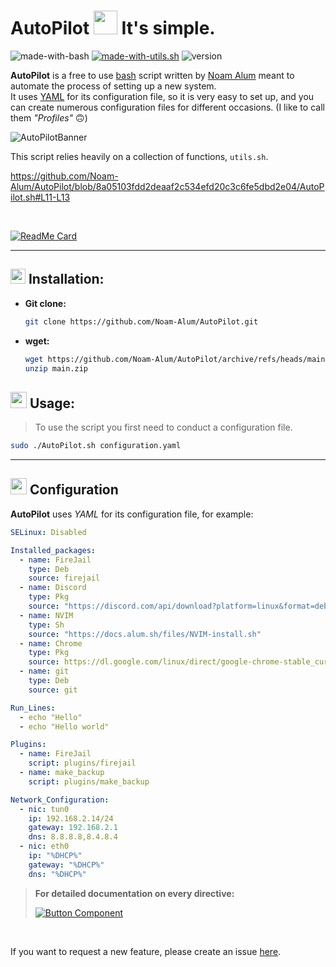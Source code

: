 # AutoPilot <img src="https://docs.alum.sh/images/AutoPilot-Icons/AutoPilot-icon-color.png" width="38" style="max-width: 100%;"> It's simple.
![made-with-bash](https://img.shields.io/badge/Made%20with-Bash-blue?style=plastic&labelColor=%237b7b7b&color=%23003972)
[![made-with-utils.sh](https://img.shields.io/badge/Made%20with-utils.sh-blue?style=plastic&labelColor=%237b7b7b&color=%23003972)](https://github.com/Noam-Alum/utils.sh)
![version](https://img.shields.io/badge/Version-1.0.0-blue?style=plastic&labelColor=%2390ee90&color=%23003972)

**AutoPilot** is a free to use [bash](https://en.wikipedia.org/wiki/Bash_(Unix_shell)) script written by [Noam Alum](https://www.linkedin.com/in/noam-alum/) meant to automate the process of setting up a new system.<br>
It uses [YAML](https://en.wikipedia.org/wiki/YAML) for its configuration file, so it is very easy to set up, and you can create numerous configuration files for different occasions. (I like to call them *"Profiles"* 🙃)

![AutoPilotBanner](https://docs.alum.sh/images/AutoPilot-Logo.png)

This script relies heavily on a collection of functions, `utils.sh`.

https://github.com/Noam-Alum/AutoPilot/blob/8a05103fdd2deaaf2c534efd20c3c6fe5dbd2e04/AutoPilot.sh#L11-L13

<br>

[![ReadMe Card](https://github-readme-stats.vercel.app/api/pin/?username=Noam-Alum&repo=utils.sh)](https://github.com/Noam-Alum/utils.sh)

---

##  <img src="https://cdn.iconscout.com/icon/premium/png-256-thumb/install-1462529-1238097.png?f=webp&w=256" width="24" style="max-width: 100%;"> Installation:

- **Git clone:**
  ```sh
  git clone https://github.com/Noam-Alum/AutoPilot.git
  ```

- **wget:**
  ```sh
  wget https://github.com/Noam-Alum/AutoPilot/archive/refs/heads/main.zip
  unzip main.zip
  ```

## <img src="https://cdn-icons-png.flaticon.com/512/5486/5486152.png" width="26" style="max-width: 100%;"> Usage:

> To use the script you first need to conduct a configuration file.

```sh
sudo ./AutoPilot.sh configuration.yaml
```

---

## <img src="https://icons.iconarchive.com/icons/dtafalonso/android-lollipop/256/Settings-icon.png" width="26" style="max-width: 100%;"> Configuration

**AutoPilot** uses *YAML* for its configuration file, for example:

```yaml
SELinux: Disabled

Installed_packages:
  - name: FireJail
    type: Deb
    source: firejail
  - name: Discord
    type: Pkg
    source: "https://discord.com/api/download?platform=linux&format=deb"
  - name: NVIM
    type: Sh
    source: "https://docs.alum.sh/files/NVIM-install.sh"
  - name: Chrome
    type: Pkg
    source: https://dl.google.com/linux/direct/google-chrome-stable_current_amd64.deb
  - name: git
    type: Deb
    source: git

Run_Lines:
  - echo "Hello"
  - echo "Hello world"

Plugins:
  - name: FireJail
    script: plugins/firejail
  - name: make_backup
    script: plugins/make_backup

Network_Configuration:
  - nic: tun0
    ip: 192.168.2.14/24
    gateway: 192.168.2.1
    dns: 8.8.8.8,8.4.8.4
  - nic: eth0
    ip: "%DHCP%"
    gateway: "%DHCP%"
    dns: "%DHCP%"
```

> **For detailed documentation on every directive:**
> 
> [![Button Component](https://readme-components.vercel.app/api?component=button&text=Documentation)](https://docs.alum.sh/AutoPilot/Introduction.html)

<br>

If you want to request a new feature, please create an issue [here](https://github.com/Noam-Alum/AutoPilot/issues).
